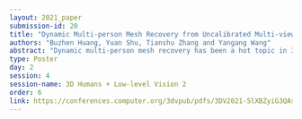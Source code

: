 ```yaml
---
layout: 2021_paper
submission-id: 20
title: "Dynamic Multi-person Mesh Recovery from Uncalibrated Multi-view Cameras"
authors: "Buzhen Huang, Yuan Shu, Tianshu Zhang and Yangang Wang"
abstract: "Dynamic multi-person mesh recovery has been a hot topic in 3D vision recently. However, few works focus on the multi-person motion capture from uncalibrated cameras, which mainly faces two challenges: the one is that inter-person interactions and occlusions introduce inherent ambiguities for both camera calibration and motion capture; The other is that a lack of dense correspondences can be used to constrain sparse camera geometries in a dynamic multi-person scene. Our key idea is incorporating motion prior knowledge into simultaneous optimization of camera parameters and human meshes from noisy human semantics. First, we introduce a physics-geometry consistency to reduce the low and high frequency noises of the detected human semantics. Then a novel latent motion prior is proposed to simultaneously optimize camera parameters and coherent human motions from slightly noisy inputs. Experimental results show that accurate camera parameters and human motions can be obtained through one-stage optimization. The code will be publicly available."
type: Poster
day: 2
session: 4
session-name: 3D Humans + Low-level Vision 2
order: 6
link: https://conferences.computer.org/3dvpub/pdfs/3DV2021-5lXBZyiG3QAsRBKXHIjqU8/268800a710/268800a710.pdf
---
```

